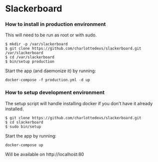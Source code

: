 # Slackerboard


### How to install in production environment

This will need to be run as root or with sudo.

```
$ mkdir -p /var/slackerboard
$ git clone https://github.com/charlottedevs/slackerboard.git /var/slackerboard
$ cd /var/slackerboard
$ bin/setup production
```

Start the app (and daemonize it) by running:

```
docker-compose -f production.yml -d up
```

### How to setup development environment

The setup script will handle installing docker if you don't have it already installed.

```
$ git clone https://github.com/charlottedevs/slackerboard.git
$ cd slackerboard
$ sudo bin/setup
```

Start the app by running:

```
docker-compose up
```

Will be available on http://localhost:80
